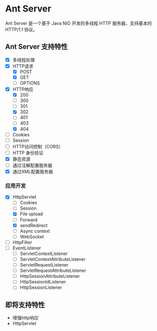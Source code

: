 # Ant Server

Ant Server 是一个基于 Java NIO 开发的多线程 HTTP 服务器，支持基本的 HTTP/1.1 协议。

## Ant Server 支持特性

- [x] 多线程处理
- [x] HTTP请求
    - [x] POST
    - [x] GET
    - [ ] OPTIONS
- [x] HTTP响应
    - [x] 200
    - [ ] 300
    - [ ] 301
    - [x] 302
    - [ ] 401
    - [ ] 403
    - [x] 404
- [ ] Cookies
- [ ] Session
- [ ] HTTP访问控制（CORS）
- [ ] HTTP 身份验证
- [x] 静态资源
- [ ] 通过注解配置服务器
- [x] 通过XML配置服务器

### 应用开发

- [x] HttpServlet
    - [ ] Cookies
    - [ ] Session
    - [x] File upload
    - [ ] Forward
    - [x] sendRedirect
    - [ ] Async context
    - [ ] WebSocket
- [ ] HttpFilter
- [ ] EventListener
    - [ ] ServletContextListener
    - [ ] ServletContextAttributeListener
    - [ ] ServletRequestListener
    - [ ] ServletRequestAttributeListener
    - [ ] HttpSessionAttributeListener
    - [ ] HttpSessionIdListener
    - [ ] HttpSessionListener

## 即将支持特性

+ 增强http响应
+ HttpServlet

